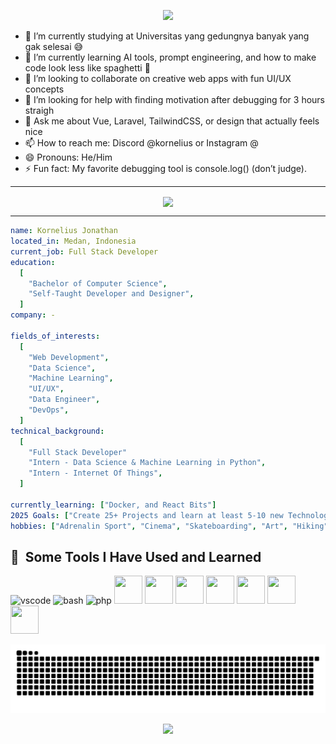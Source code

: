 <p align="center"> 
  <img src="https://capsule-render.vercel.app/api?text=HiKak!🕹️&animation=fadeIn&type=waving&color=gradient&height=100"/> 
</p>

<!--
**Kornelius1/Kornelius1** is a ✨ _special_ ✨ repository because its `README.md` (this file) appears on your GitHub profile.
-->
- 🔭 I’m currently studying at Universitas yang gedungnya banyak yang gak selesai 😅
- 🌱 I’m currently learning AI tools, prompt engineering, and how to make code look less like spaghetti 🍝
- 👯 I’m looking to collaborate on creative web apps with fun UI/UX concepts
- 🤔 I’m looking for help with finding motivation after debugging for 3 hours straigh
- 💬 Ask me about Vue, Laravel, TailwindCSS, or design that actually feels nice
- 📫 How to reach me: Discord @kornelius or Instagram @
- 😄 Pronouns: He/Him
- ⚡ Fun fact: My favorite debugging tool is console.log() (don’t judge).

---
<div align="center">
  <img align="center" height=200 src="https://media.giphy.com/media/1APaqOO5JHnWKLc7Bi/giphy.gif"/>
</div>

---
```yaml 
name: Kornelius Jonathan
located_in: Medan, Indonesia
current_job: Full Stack Developer
education:
  [
    "Bachelor of Computer Science",
    "Self-Taught Developer and Designer",
  ]
company: -

fields_of_interests:
  [
    "Web Development",
    "Data Science",
    "Machine Learning",
    "UI/UX",
    "Data Engineer",
    "DevOps",
  ]
technical_background:
  [
    "Full Stack Developer"
    "Intern - Data Science & Machine Learning in Python",
    "Intern - Internet Of Things",
  ]
  
currently_learning: ["Docker, and React Bits"]
2025 Goals: ["Create 25+ Projects and learn at least 5-10 new Technologies."]
hobbies: ["Adrenalin Sport", "Cinema", "Skateboarding", "Art", "Hiking"]
```
<!-- https://devicon.dev/ -->
<h2> 🚀 &nbsp;Some Tools I Have Used and Learned</h2>
<p align="left">
<img src="https://cdn.jsdelivr.net/gh/devicons/devicon/icons/vscode/vscode-original.svg" alt="vscode" width="45" height="45"/>
<img src="https://cdn.jsdelivr.net/gh/devicons/devicon/icons/bash/bash-original.svg" alt="bash" width="45" height="45"/>
<img src="https://cdn.jsdelivr.net/gh/devicons/devicon/icons/php/php-original.svg" alt="php" width="45" height="45"/>
<img src="https://cdn.jsdelivr.net/gh/devicons/devicon@latest/icons/react/react-original.svg" width="45" height="45"/>
<i class="devicon-laravel-original-wordmark" width="45" height="45"></i>
<img src="https://cdn.jsdelivr.net/gh/devicons/devicon@latest/icons/vuejs/vuejs-original-wordmark.svg" width="45" height="45"/>
<img src="https://cdn.jsdelivr.net/gh/devicons/devicon@latest/icons/javascript/javascript-original.svg" width="45" height="45"/>
<img src="https://cdn.jsdelivr.net/gh/devicons/devicon@latest/icons/postgresql/postgresql-original-wordmark.svg" width="45" height="45"/>   
<img src="https://cdn.jsdelivr.net/gh/devicons/devicon@latest/icons/mysql/mysql-original.svg" width="45" height="45"/>
<img src="https://cdn.jsdelivr.net/gh/devicons/devicon@latest/icons/python/python-plain.svg" width="45" height="45"/>
<img src="https://cdn.jsdelivr.net/gh/devicons/devicon@latest/icons/mongodb/mongodb-original-wordmark.svg" width="45" height="45"/>
                
</p>


<img src="https://raw.githubusercontent.com/Kornelius1/Kornelius1/output/github-contribution-grid-snake.svg" alt="Snake animation" />


<p align="center">
  <img src="https://capsule-render.vercel.app/api?type=waving&color=gradient&height=100&section=footer&animation=fadeIn"/>
</p>


